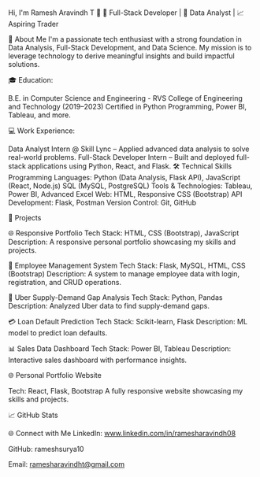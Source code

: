 Hi, I'm Ramesh Aravindh T 👋
🚀 Full-Stack Developer | 🧮 Data Analyst | 📈 Aspiring Trader

🌟 About Me
I'm a passionate tech enthusiast with a strong foundation in Data Analysis, Full-Stack Development, and Data Science. My mission is to leverage technology to derive meaningful insights and build impactful solutions.

🎓 Education:

B.E. in Computer Science and Engineering - RVS College of Engineering and Technology (2019–2023)
Certified in Python Programming, Power BI, Tableau, and more.

💻 Work Experience:

Data Analyst Intern @ Skill Lync – Applied advanced data analysis to solve real-world problems.
Full-Stack Developer Intern – Built and deployed full-stack applications using Python, React, and Flask.
🛠️ Technical Skills
Programming Languages:
Python (Data Analysis, Flask API), JavaScript (React, Node.js)
SQL (MySQL, PostgreSQL)
Tools & Technologies:
Tableau, Power BI, Advanced Excel
Web: HTML, Responsive CSS (Bootstrap)
API Development: Flask, Postman
Version Control: Git, GitHub

📂 Projects

🌐 Responsive Portfolio
Tech Stack: HTML, CSS (Bootstrap), JavaScript
Description: A responsive personal portfolio showcasing my skills and projects.

👔 Employee Management System
Tech Stack: Flask, MySQL, HTML, CSS (Bootstrap)
Description: A system to manage employee data with login, registration, and CRUD operations.

🚗 Uber Supply-Demand Gap Analysis
Tech Stack: Python, Pandas
Description: Analyzed Uber data to find supply-demand gaps.

💳 Loan Default Prediction
Tech Stack: Scikit-learn, Flask
Description: ML model to predict loan defaults.

📊 Sales Data Dashboard
Tech Stack: Power BI, Tableau
Description: Interactive sales dashboard with performance insights.

🌐 Personal Portfolio Website

Tech: React, Flask, Bootstrap
A fully responsive website showcasing my skills and projects.


📈 GitHub Stats

🌐 Connect with Me
LinkedIn: www.linkedin.com/in/ramesharavindh08

GitHub: rameshsurya10

Email: ramesharavindht@gmail.com
